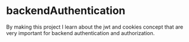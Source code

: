 # backendAuthentication
By making this project I learn about the jwt and cookies concept that are very important for backend authentication and authorization.
